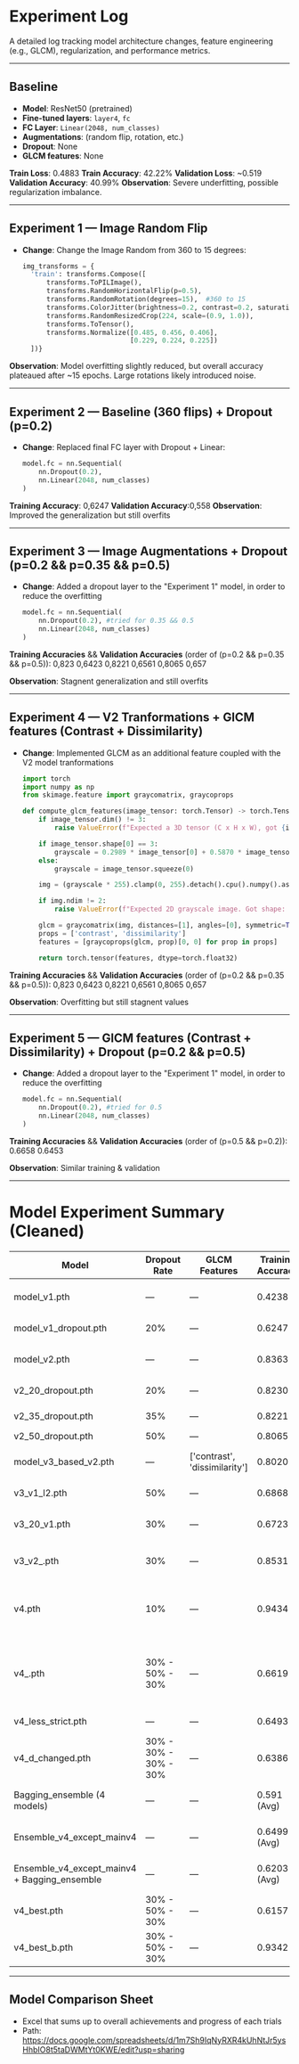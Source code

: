 # Experiment Log

A detailed log tracking model architecture changes, feature engineering (e.g., GLCM), regularization, and performance metrics.

---

## Baseline
- **Model**: ResNet50 (pretrained)
- **Fine-tuned layers**: `layer4`, `fc`
- **FC Layer**: `Linear(2048, num_classes)`
- **Augmentations**: (random flip, rotation, etc.)
- **Dropout**: None
- **GLCM features**: None

**Train Loss**: 0.4883
**Train Accuracy**: 42.22% 
**Validation Loss**: ~0.519 
**Validation Accuracy**: 40.99% 
**Observation**: Severe underfitting, possible regularization imbalance.

---

## Experiment 1 — Image Random Flip
- **Change**: Change the Image Random from 360 to 15 degrees:
  ```python
  img_transforms = {
    'train': transforms.Compose([
        transforms.ToPILImage(),
        transforms.RandomHorizontalFlip(p=0.5),
        transforms.RandomRotation(degrees=15),  #360 to 15
        transforms.ColorJitter(brightness=0.2, contrast=0.2, saturation=0.1), 
        transforms.RandomResizedCrop(224, scale=(0.9, 1.0)),  
        transforms.ToTensor(),
        transforms.Normalize([0.485, 0.456, 0.406],
                             [0.229, 0.224, 0.225])
    ])}

**Observation**: Model overfitting slightly reduced, but overall accuracy plateaued after ~15 epochs. Large rotations likely introduced noise.

---

## Experiment 2 — Baseline (360 flips) + Dropout (p=0.2)
- **Change**: Replaced final FC layer with Dropout + Linear:
  ```python
  model.fc = nn.Sequential(
      nn.Dropout(0.2),
      nn.Linear(2048, num_classes)
  )

**Training Accuracy**: 0,6247
**Validation Accuracy**:0,558
**Observation**: Improved the generalization but still overfits


---

## Experiment 3 — Image Augmentations + Dropout (p=0.2 && p=0.35 && p=0.5)
- **Change**: Added a dropout layer to the "Experiment 1" model,  in order to reduce the overfitting
  ```python
  model.fc = nn.Sequential(
      nn.Dropout(0.2), #tried for 0.35 && 0.5
      nn.Linear(2048, num_classes)
  )

**Training Accuracies** && **Validation Accuracies** (order of (p=0.2 && p=0.35 && p=0.5)): 
    0,823	  0,6423
    0,8221	0,6561
    0,8065	0,657
    
**Observation**: Stagnent generalization and still overfits


---

## Experiment 4 — V2 Tranformations + GlCM features (Contrast + Dissimilarity)
- **Change**: Implemented GLCM as an additional feature coupled with the V2 model tranformations
  ```python
  import torch
  import numpy as np
  from skimage.feature import graycomatrix, graycoprops
  
  def compute_glcm_features(image_tensor: torch.Tensor) -> torch.Tensor:
      if image_tensor.dim() != 3:
          raise ValueError(f"Expected a 3D tensor (C x H x W), got {image_tensor.shape}")
  
      if image_tensor.shape[0] == 3:
          grayscale = 0.2989 * image_tensor[0] + 0.5870 * image_tensor[1] + 0.1140 * image_tensor[2]
      else:
          grayscale = image_tensor.squeeze(0)
  
      img = (grayscale * 255).clamp(0, 255).detach().cpu().numpy().astype(np.uint8)
  
      if img.ndim != 2:
          raise ValueError(f"Expected 2D grayscale image. Got shape: {img.shape}")
  
      glcm = graycomatrix(img, distances=[1], angles=[0], symmetric=True, normed=True)
      props = ['contrast', 'dissimilarity']
      features = [graycoprops(glcm, prop)[0, 0] for prop in props]
  
      return torch.tensor(features, dtype=torch.float32)

**Training Accuracies** && **Validation Accuracies** (order of (p=0.2 && p=0.35 && p=0.5)): 
    0,823	  0,6423
    0,8221	0,6561
    0,8065	0,657
    
**Observation**: Overfitting but still stagnent values


---

## Experiment 5 — GlCM features (Contrast + Dissimilarity) + Dropout (p=0.2 && p=0.5)
- **Change**: Added a dropout layer to the "Experiment 1" model,  in order to reduce the overfitting
  ```python
  model.fc = nn.Sequential(
      nn.Dropout(0.2), #tried for 0.5
      nn.Linear(2048, num_classes)
  )

**Training Accuracies** && **Validation Accuracies** (order of (p=0.5 && p=0.2)): 
    0.6658 	0.6453
    
**Observation**: Similar training & validation


---

# Model Experiment Summary (Cleaned)

| Model                                            | Dropout Rate          | GLCM Features                  | Training Accuracy | Validation Accuracy | Fine-tuned Layers / Modification   | Change Description                                                 | Notes                                                                  | Early Stop                             | Type                         | Activation Function |
| ------------------------------------------------ | --------------------- | ------------------------------ | ----------------- | ------------------- | ---------------------------------- | ------------------------------------------------------------------ | ---------------------------------------------------------------------- | -------------------------------------- | ---------------------------- | ------------------- |
| model\_v1.pth                                    | —                     | —                              | 0.4238            | 0.4099              | Layer 4 (last block)               | Baseline model                                                     | —                                                                      | —                                      | Convolutional Neural Network | ReLU                |
| model\_v1\_dropout.pth                           | 20%                   | —                              | 0.6247            | 0.5581              | Same as baseline                   | Added dropout                                                      | Improved generalization                                                | —                                      | —                            | —                   |
| model\_v2.pth                                    | —                     | —                              | 0.8363            | 0.6599              | Modified normalization             | Limited augmentation (±15°)                                        | Higher accuracy in training and validation                             | —                                      | —                            | —                   |
| v2\_20\_dropout.pth                              | 20%                   | —                              | 0.8230            | 0.6423              | Same as v2                         | Added dropout                                                      | Slight dip in performance                                              | —                                      | —                            | —                   |
| v2\_35\_dropout.pth                              | 35%                   | —                              | 0.8221            | 0.6561              | —                                  | Increased dropout                                                  | Slight recovery                                                        | —                                      | —                            | —                   |
| v2\_50\_dropout.pth                              | 50%                   | —                              | 0.8065            | 0.6570              | —                                  | High dropout                                                       | Plateaued                                                              | —                                      | —                            | —                   |
| model\_v3\_based\_v2.pth                         | —                     | \['contrast', 'dissimilarity'] | 0.8020            | 0.6570              | v2 augmentation                    | Still overfitting but slight improvement                           | "patience=5, delta=0.001"                                              | —                                      | —                            | —                   |
| v3\_v1\_l2.pth                                   | 50%                   | —                              | 0.6868            | 0.6424              | \["layer3", "layer4", "fc"]        | Baseline augmentations                                             | Slight overfitting reduction                                           | —                                      | —                            | —                   |
| v3\_20\_v1.pth                                   | 30%                   | —                              | 0.6723            | 0.6308              | —                                  | Limited augmentation (±180°)                                       | —                                                                      | "patience=3, delta=0.001"              | —                            | —                   |
| v3\_v2\_.pth                                     | 30%                   | —                              | 0.8531            | 0.6628              | —                                  | Limited augmentation (±15°)                                        | Still overfitting                                                      | —                                      | —                            | —                   |
| v4.pth                                           | 10%                   | —                              | 0.9434            | 0.7180              | —                                  | Limited augmentation (±5°), lr 0.0001 → 0.00003                    | Severe overfitting                                                     | "patience=5, delta=0.001, epoch += 10" | —                            | —                   |
| v4\_.pth                                         | 30% - 50% - 30%       | —                              | 0.6619            | 0.6337              | \["layer2","layer3","layer4","fc"] | Limited augmentation (±5°), SiLU, GeLU & ReLU, lr 0.0001 → 0.00003 | Learning, generalizing, improving well; penalty 0.3 (any) & 0.5 normal | —                                      | —                            | SiLU, ReLU, GELU    |
| v4\_less\_strict.pth                             | —                     | —                              | 0.6493            | 0.6279              | —                                  | —                                                                  | 0.7 for normal penalty                                                 | —                                      | —                            | —                   |
| v4\_d\_changed.pth                               | 30% - 30% - 30% - 30% | —                              | 0.6386            | 0.6130              | —                                  | —                                                                  | 0.8 for normal penalty                                                 | —                                      | —                            | —                   |
| Bagging\_ensemble (4 models)                     | —                     | —                              | 0.591 (Avg)       | —                   | —                                  | Ensemble Test Accuracy: 0.3171                                     | Correct predictions: 111/350                                           | —                                      | —                            | —                   |
| Ensemble\_v4\_except\_mainv4                     | —                     | —                              | 0.6499 (Avg)      | —                   | All v4 except main 'v4'            | —                                                                  | "accuracy": 0.3343, "correct\_predictions": 117                        | —                                      | —                            | —                   |
| Ensemble\_v4\_except\_mainv4 + Bagging\_ensemble | —                     | —                              | 0.6203 (Avg)      | —                   | Bagging Models + V4 except v4.pth  | —                                                                  | "accuracy": 0.3229, "correct\_predictions": 113                        | —                                      | —                            | —                   |
| v4\_best.pth                                     | 30% - 50% - 30%       | —                              | 0.6157            | 0.5814              | —                                  | —                                                                  | —                                                                      | —                                      | —                            | —                   |
| v4\_best\_b.pth                                  | 30% - 50% - 30%       | —                              | 0.9342            | 0.9132              | —                                  | —                                                                  | 0.3 for normal penalty                                                 | —                                      | —                            | —                   |

---

## Model Comparison Sheet
- Excel that sums up to overall achievements and progress of each trials
- Path: https://docs.google.com/spreadsheets/d/1m7Sh9IqNyRXR4kUhNtJr5ysHhbIO8t5taDWMtYt0KWE/edit?usp=sharing

